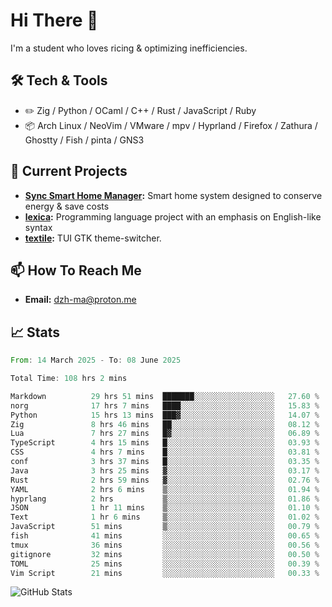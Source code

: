 # Hi There 👋
I'm a student who loves ricing & optimizing inefficiencies.
## 🛠️ Tech & Tools
- ✏️  Zig / Python / OCaml / C++ / Rust / JavaScript / Ruby
- 📦 Arch Linux / NeoVim / VMware / mpv / Hyprland / Firefox / Zathura / Ghostty / Fish / pinta / GNS3
## 🔭 Current Projects
- **[Sync Smart Home Manager](https://github.com/dzh-ma/sync):** Smart home system designed to conserve energy & save costs
- **[lexica](https://github.com/dzh-ma/lexica):** Programming language project with an emphasis on English-like syntax
- **[textile](https://github.com/dzh-ma/textile):** TUI GTK theme-switcher.
## 📫 How To Reach Me
- **Email:** [dzh-ma@proton.me](mailto:dzh-ma@proton.me)
## 📈 Stats
<!--START_SECTION:waka-->

```rust
From: 14 March 2025 - To: 08 June 2025

Total Time: 108 hrs 2 mins

Markdown          29 hrs 51 mins  ███████░░░░░░░░░░░░░░░░░░   27.60 %
norg              17 hrs 7 mins   ████░░░░░░░░░░░░░░░░░░░░░   15.83 %
Python            15 hrs 13 mins  ███▓░░░░░░░░░░░░░░░░░░░░░   14.07 %
Zig               8 hrs 46 mins   ██░░░░░░░░░░░░░░░░░░░░░░░   08.12 %
Lua               7 hrs 27 mins   █▓░░░░░░░░░░░░░░░░░░░░░░░   06.89 %
TypeScript        4 hrs 15 mins   █░░░░░░░░░░░░░░░░░░░░░░░░   03.93 %
CSS               4 hrs 7 mins    █░░░░░░░░░░░░░░░░░░░░░░░░   03.81 %
conf              3 hrs 37 mins   █░░░░░░░░░░░░░░░░░░░░░░░░   03.35 %
Java              3 hrs 25 mins   ▓░░░░░░░░░░░░░░░░░░░░░░░░   03.17 %
Rust              2 hrs 59 mins   ▓░░░░░░░░░░░░░░░░░░░░░░░░   02.76 %
YAML              2 hrs 6 mins    ▒░░░░░░░░░░░░░░░░░░░░░░░░   01.94 %
hyprlang          2 hrs           ▒░░░░░░░░░░░░░░░░░░░░░░░░   01.86 %
JSON              1 hr 11 mins    ▒░░░░░░░░░░░░░░░░░░░░░░░░   01.10 %
Text              1 hr 6 mins     ▒░░░░░░░░░░░░░░░░░░░░░░░░   01.02 %
JavaScript        51 mins         ▒░░░░░░░░░░░░░░░░░░░░░░░░   00.79 %
fish              41 mins         ░░░░░░░░░░░░░░░░░░░░░░░░░   00.65 %
tmux              36 mins         ░░░░░░░░░░░░░░░░░░░░░░░░░   00.56 %
gitignore         32 mins         ░░░░░░░░░░░░░░░░░░░░░░░░░   00.50 %
TOML              25 mins         ░░░░░░░░░░░░░░░░░░░░░░░░░   00.39 %
Vim Script        21 mins         ░░░░░░░░░░░░░░░░░░░░░░░░░   00.33 %
```

<!--END_SECTION:waka-->

![GitHub Stats](https://github-readme-stats.vercel.app/api?username=dzh-ma&show_icons=true&theme=transparent)
